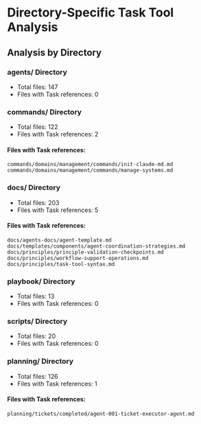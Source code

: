 # Directory-Specific Task Tool Analysis

## Analysis by Directory

### agents/ Directory
- Total files:      147
- Files with Task references:        0

### commands/ Directory
- Total files:      122
- Files with Task references:        2
#### Files with Task references:
```
commands/domains/management/commands/init-claude-md.md
commands/domains/management/commands/manage-systems.md
```

### docs/ Directory
- Total files:      203
- Files with Task references:        5
#### Files with Task references:
```
docs/agents-docs/agent-template.md
docs/templates/components/agent-coordination-strategies.md
docs/principles/principle-validation-checkpoints.md
docs/principles/workflow-support-operations.md
docs/principles/task-tool-syntax.md
```

### playbook/ Directory
- Total files:       13
- Files with Task references:        0

### scripts/ Directory
- Total files:       20
- Files with Task references:        0

### planning/ Directory
- Total files:      126
- Files with Task references:        1
#### Files with Task references:
```
planning/tickets/completed/agent-001-ticket-executor-agent.md
```

